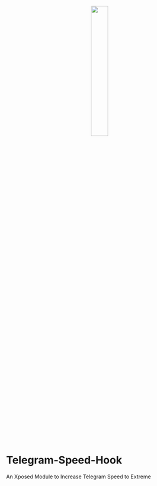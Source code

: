 <p align="center">
  <img src=""https://github.com/araafroyall/ Telegram-Speed-Hook/raw/main/images/TgSpeedHook.png" style="width: 30%;" />
</p>

# Telegram-Speed-Hook
An Xposed Module to Increase Telegram Speed to Extreme
